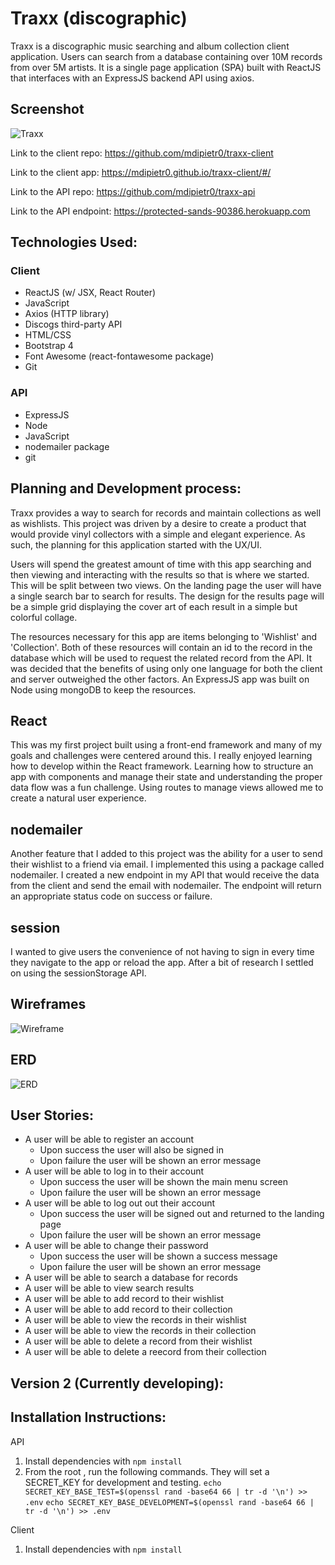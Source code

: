 
# Traxx (discographic)
Traxx is a discographic music searching and album collection client application.
Users can search from a database containing over 10M records from over 5M
artists. It is a single page application (SPA) built with ReactJS that interfaces
with an ExpressJS backend API using axios.

## Screenshot
![Traxx](https://i.imgur.com/03Np4dA.png)

Link to the client repo:
https://github.com/mdipietr0/traxx-client

Link to the client app:
https://mdipietr0.github.io/traxx-client/#/

Link to the API repo:
https://github.com/mdipietr0/traxx-api

Link to the API endpoint:
https://protected-sands-90386.herokuapp.com

## Technologies Used:

### Client
- ReactJS (w/ JSX, React Router)
- JavaScript
- Axios (HTTP library)
- Discogs third-party API
- HTML/CSS
- Bootstrap 4
- Font Awesome (react-fontawesome package)
- Git

### API
- ExpressJS
- Node
- JavaScript
- nodemailer package
- git

## Planning and Development process:

Traxx provides a way to search for records and maintain collections as well as
wishlists. This project was driven by a desire to create a product that would
provide vinyl collectors with a simple and elegant experience. As such, the
planning for this application started with the UX/UI.

Users will spend the greatest amount of time with this app searching and then
viewing and interacting with the results so that is where we started. This will
be split between two views. On the landing page the user will have a single
search bar to search for results. The design for the results page will be a
simple grid displaying the cover art of each result in a simple but colorful
collage.

The resources necessary for this app are items belonging to 'Wishlist' and
'Collection'. Both of these resources will contain an id to the record in the
database which will be used to request the related record from the API. It was
decided that the benefits of using only one language for both the client and
server outweighed the other factors. An ExpressJS app was built on Node using
mongoDB to keep the resources.

## React

This was my first project built using a front-end framework and many of my goals
and challenges were centered around this. I really enjoyed learning how to
develop within the React framework. Learning how to structure an app with
components and manage their state and understanding the proper data flow was a
fun challenge. Using routes to manage views allowed me to create a natural user
experience.

## nodemailer

Another feature that I added to this project was the ability for a user to send
their wishlist to a friend via email. I implemented this using a package called
nodemailer. I created a new endpoint in my API that would receive the data from
the client and send the email with nodemailer. The endpoint will return an
appropriate status code on success or failure.

## session

I wanted to give users the convenience of not having to sign in every time they
navigate to the app or reload the app. After a bit of research I settled on
using the sessionStorage API. 

## Wireframes
![Wireframe](https://i.imgur.com/Yrz7TdG.png)

## ERD
![ERD](https://i.imgur.com/XGiTXjm.png)

## User Stories:
  - A user will be able to register an account
    - Upon success the user will also be signed in
    - Upon failure the user will be shown an error message
  - A user will be able to log in to their account
    - Upon success the user will be shown the main menu screen
    - Upon failure the user will be shown an error message
  - A user will be able to log out out their account
    - Upon success the user will be signed out and returned to the landing page
    - Upon failure the user will be shown an error message
  - A user will be able to change their password
    - Upon success the user will be shown a success message
    - Upon failure the user will be shown an error message
  - A user will be able to search a database for records
  - A user will be able to view search results
  - A user will be able to add record to their wishlist
  - A user will be able to add record to their collection
  - A user will be able to view the records in their wishlist
  - A user will be able to view the records in their collection
  - A user will be able to delete a record from their wishlist
  - A user will be able to delete a reecord from their collection

## Version 2 (Currently developing):

## Installation Instructions:
API
1. Install dependencies with ``npm install``
2. From the root , run the following commands. They will set a SECRET_KEY for development and testing.
``echo SECRET_KEY_BASE_TEST=$(openssl rand -base64 66 | tr -d '\n') >> .env``
``echo SECRET_KEY_BASE_DEVELOPMENT=$(openssl rand -base64 66 | tr -d '\n') >> .env``

Client
1. Install dependencies with ``npm install``
